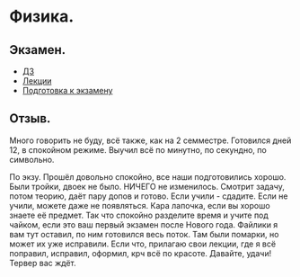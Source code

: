 # Физика.

## Экзамен.
- [ДЗ](https://github.com/mightyK1ngRichard/IU5/blob/master/Term-3/Physics/Homework.pdf)
- [Лекции](https://github.com/mightyK1ngRichard/IU5/tree/master/Term-3/Physics/Lectures)
- [Подготовка к экзамену](https://github.com/mightyK1ngRichard/IU5/blob/master/Term-3/Physics/Exam.pdf)

## Отзыв.
Много говорить не буду, всё также, как на 2 семместре. Готовился дней 12, в спокойном режиме. Выучил всё по минутно, по секундно, по символьно. 

По экзу. Прошёл довольно спокойно, все наши подготовились хорошо. Были тройки, двоек не было. НИЧЕГО не изменилось. Смотрит задачу, потом теорию, даёт пару допов и готово. Если учили - сдадите. Если не учили, можете даже не появляться. Кара лапочка, если вы хорошо знаете её предмет. Так что спокойно разделите время и учите под чайком, если это ваш первый экзамен после Нового года. Файлики я вам тут оставил, по ним готовился весь поток. Там были помарки, но может их уже исправили. Если что, прилагаю свои лекции, где я всё поправил, исправил, оформил, крч всё по красоте. Давайте, удачи! Тервер вас ждёт.
